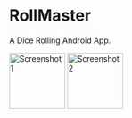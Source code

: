# RollMaster
A Dice Rolling Android App.

<img src="https://github.com/yourusername/yourrepository/blob/main/screenshots/SS1.png" alt="Screenshot 1" height="100">
<img src="https://github.com/yourusername/yourrepository/blob/main/screenshots/SS2.png" alt="Screenshot 2" height="100">




